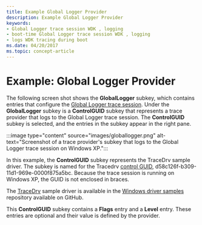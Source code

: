 ```yaml
---
title: Example Global Logger Provider
description: Example Global Logger Provider
keywords:
- Global Logger trace session WDK , logging
- boot-time Global Logger trace session WDK , logging
- logs WDK tracing during boot
ms.date: 04/20/2017
ms.topic: concept-article
---
```


# Example: Global Logger Provider

The following screen shot shows the **GlobalLogger** subkey, which contains entries that configure the [Global Logger trace session](global-logger-trace-session.md). Under the **GlobalLogger** subkey is a **ControlGUID** subkey that represents a trace provider that logs to the Global Logger trace session. The **ControlGUID** subkey is selected, and the entries in the subkey appear in the right pane.

:::image type="content" source="images/globallogger.png" alt-text="Screenshot of a trace provider's subkey that logs to the Global Logger trace session on Windows XP.":::

In this example, the **ControlGUID** subkey represents the TraceDrv sample driver. The subkey is named for the Tracedrv [control GUID](control-guid.md), d58c126f-b309-11d1-969e-0000f875a5bc. Because the trace session is running on Windows XP, the GUID is not enclosed in braces.

The [TraceDrv](https://github.com/Microsoft/Windows-driver-samples/tree/main/general/tracing/tracedriver) sample driver is available in the [Windows driver samples](https://github.com/Microsoft/Windows-driver-samples) repository available on GitHub.

This **ControlGUID** subkey contains a **Flags** entry and a **Level** entry. These entries are optional and their value is defined by the provider.

